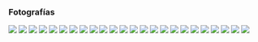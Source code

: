 
### Fotografías

<a href="fotos-oscar/10.jpg"><img class="contenido-imagen" src="fotos-oscar/10-previa.jpg"></a>
<a href="fotos-oscar/11.jpg"><img class="contenido-imagen" src="fotos-oscar/11-previa.jpg"></a>
<a href="fotos-oscar/12.jpg"><img class="contenido-imagen" src="fotos-oscar/12-previa.jpg"></a>
<a href="fotos-oscar/13.jpg"><img class="contenido-imagen" src="fotos-oscar/13-previa.jpg"></a>
<a href="fotos-oscar/14.jpg"><img class="contenido-imagen" src="fotos-oscar/14-previa.jpg"></a>
<a href="fotos-oscar/15.jpg"><img class="contenido-imagen" src="fotos-oscar/15-previa.jpg"></a>
<a href="fotos-oscar/16.jpg"><img class="contenido-imagen" src="fotos-oscar/16-previa.jpg"></a>
<a href="fotos-oscar/17.jpg"><img class="contenido-imagen" src="fotos-oscar/17-previa.jpg"></a>
<a href="fotos-oscar/23.jpg"><img class="contenido-imagen" src="fotos-oscar/23-previa.jpg"></a>
<a href="fotos-oscar/24.jpg"><img class="contenido-imagen" src="fotos-oscar/24-previa.jpg"></a>
<a href="fotos-oscar/25.jpg"><img class="contenido-imagen" src="fotos-oscar/25-previa.jpg"></a>
<a href="fotos-oscar/50.jpg"><img class="contenido-imagen" src="fotos-oscar/50-previa.jpg"></a>
<a href="fotos-oscar/52.jpg"><img class="contenido-imagen" src="fotos-oscar/52-previa.jpg"></a>
<a href="fotos-oscar/56.jpg"><img class="contenido-imagen" src="fotos-oscar/56-previa.jpg"></a>
<a href="fotos-oscar/57.jpg"><img class="contenido-imagen" src="fotos-oscar/57-previa.jpg"></a>
<a href="fotos-oscar/58.jpg"><img class="contenido-imagen" src="fotos-oscar/58-previa.jpg"></a>
<a href="fotos-oscar/65.jpg"><img class="contenido-imagen" src="fotos-oscar/65-previa.jpg"></a>
<a href="fotos-oscar/66.jpg"><img class="contenido-imagen" src="fotos-oscar/66-previa.jpg"></a>
<a href="fotos-guillermo/12.jpg"><img class="contenido-imagen" src="fotos-guillermo/12-previa.jpg"></a>
<a href="fotos-guillermo/13.jpg"><img class="contenido-imagen" src="fotos-guillermo/13-previa.jpg"></a>
<a href="fotos-guillermo/14.jpg"><img class="contenido-imagen" src="fotos-guillermo/14-previa.jpg"></a>
<a href="fotos-guillermo/42.jpg"><img class="contenido-imagen" src="fotos-guillermo/42-previa.jpg"></a>
<a href="fotos-sunno/22.jpg"><img class="contenido-imagen" src="fotos-sunno/22-previa.jpg"></a>
<a href="fotos-sunno/34.jpg"><img class="contenido-imagen" src="fotos-sunno/34-previa.jpg"></a>
